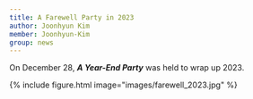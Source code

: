 ```yaml
---
title: A Farewell Party in 2023
author: Joonhyun Kim
member: Joonhyun-Kim
group: news
---
```


On December 28, **_A Year-End Party_** was held to wrap up 2023. <i class="fas fa-glass-cheers"></i> 


{%
  include figure.html
  image="images/farewell_2023.jpg"
%}



